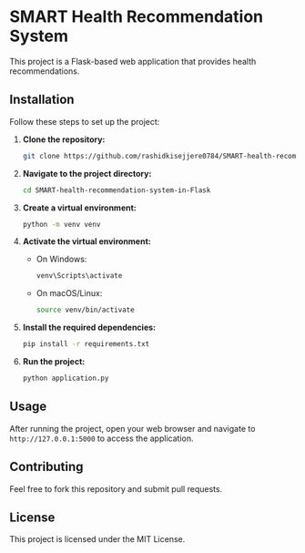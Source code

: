 # SMART Health Recommendation System

This project is a Flask-based web application that provides health recommendations.

## Installation

Follow these steps to set up the project:

1. **Clone the repository:**
    ```bash
    git clone https://github.com/rashidkisejjere0784/SMART-health-recommendation-system-in-Flask.git
    ```

2. **Navigate to the project directory:**
    ```bash
    cd SMART-health-recommendation-system-in-Flask
    ```

3. **Create a virtual environment:**
    ```bash
    python -m venv venv
    ```

4. **Activate the virtual environment:**
    - On Windows:
        ```bash
        venv\Scripts\activate
        ```
    - On macOS/Linux:
        ```bash
        source venv/bin/activate
        ```

5. **Install the required dependencies:**
    ```bash
    pip install -r requirements.txt
    ```

6. **Run the project:**
    ```bash
    python application.py
    ```

## Usage

After running the project, open your web browser and navigate to `http://127.0.0.1:5000` to access the application.

## Contributing

Feel free to fork this repository and submit pull requests.

## License

This project is licensed under the MIT License.